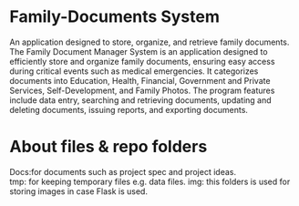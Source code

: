 # Family-Documents System
An application designed to store, organize, and retrieve family documents.
The Family Document Manager System is an application designed to efficiently store and organize family documents, ensuring easy access during critical events such as medical emergencies. It categorizes documents into Education, Health, Financial, Government and Private Services, Self-Development, and Family Photos. The program features include data entry, searching and retrieving documents, updating and deleting documents, issuing reports, and exporting documents.
# About files & repo folders
Docs:for documents such as project spec and project ideas.  
tmp: for keeping temporary files e.g. data files. 
img: this folders is used for storing images in case  Flask is used.